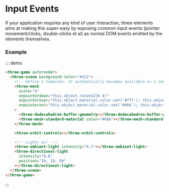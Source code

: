 # Input Events

If your application requires any kind of user interaction, three-elements aims at making this super-easy by exposing common input events (pointer movement/clicks, double-clicks et al) as normal DOM events emitted by the elements themselves.

### Example

::: demo

```html
<three-game autorender>
  <three-scene background-color="#222">
    <!-- Define a template. It automatically becomes available as a new HTML tag. -->
    <three-mesh
      scale="4"
      onpointerdown="this.object.rotateZ(0.4)"
      onpointerover="this.object.material.color.set('#fff'); this.object.scale.setScalar(1.2)"
      onpointerout="this.object.material.color.set('#666'); this.object.scale.setScalar(1)"
    >
      <three-dodecahedron-buffer-geometry></three-dodecahedron-buffer-geometry>
      <three-mesh-standard-material color="#666"></three-mesh-standard-material>
    </three-mesh>

    <three-orbit-controls></three-orbit-controls>

    <!-- Lights on! -->
    <three-ambient-light intensity="0.2"></three-ambient-light>
    <three-directional-light
      intensity="0.8"
      position="10, 10, 50"
    ></three-directional-light>
  </three-scene>
</three-game>
```

:::
